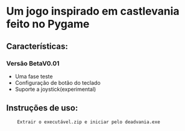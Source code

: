 ﻿﻿
# Um jogo inspirado em castlevania feito no Pygame



## Características:

### Versão BetaV0.01


<ul>
<li>Uma fase teste</li>
<li>Configuração de botão do teclado</li>
<li>Suporte a joystick(experimental)</li>
</ul>


## Instruções de uso:
    
        Extrair o executável.zip e iniciar pelo deadvania.exe
  

